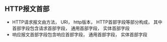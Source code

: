 ## HTTP报文首部
- HTTP请求报文由方法， URI， http版本， HTTP首部字段等部分构成， 其中首部字段包含请求首部字段， 通用首部字段， 实体首部字段
- 响应报文首部字段包含响应首部字段， 通用首部字段， 实体首部字段
